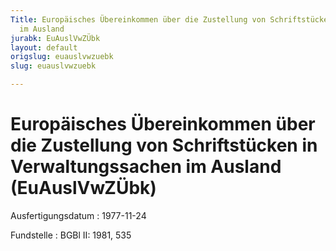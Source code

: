 ```yaml
---
Title: Europäisches Übereinkommen über die Zustellung von Schriftstücken in Verwaltungssachen
  im Ausland
jurabk: EuAuslVwZÜbk
layout: default
origslug: euauslvwzuebk
slug: euauslvwzuebk

---
```


# Europäisches Übereinkommen über die Zustellung von Schriftstücken in Verwaltungssachen im Ausland (EuAuslVwZÜbk)

Ausfertigungsdatum
:   1977-11-24

Fundstelle
:   BGBl II: 1981, 535

